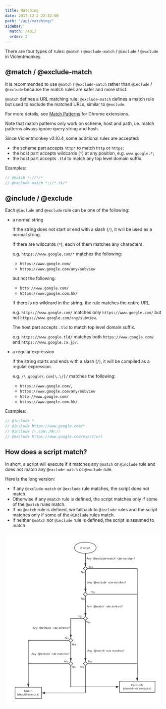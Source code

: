 ```yaml
---
title: Matching
date: 2017-12-2 22:32:50
path: "/api/matching/"
sidebar:
  match: /api/
  order: 2
---
```


There are four types of rules: `@match` / `@exclude-match` / `@include` / `@exclude` in Violentmonkey.

@match / @exclude-match
---

It is recommended to use `@match` / `@exclude-match` rather than `@include` / `@exclude` because the *match* rules are safer and more strict.

`@match` defines a URL matching rule. `@exclude-match` defines a match rule but used to exclude the matched URLs, similar to `@exclude`.

For more details, see [Match Patterns](https://developer.chrome.com/extensions/match_patterns) for Chrome extensions.

Note that match patterns only work on scheme, host and path, i.e. match patterns always ignore query string and hash.

Since Violentmonkey v2.10.4, some additional rules are accepted:

- the scheme part accepts `http*` to match `http` or `https`;
- the host part accepts wildcards (`*`) at any position, e.g. `www.google.*`;
- the host part accepts `.tld` to match any top level domain suffix.

Examples:

```js
// @match *://*/*
// @exclude-match *://*.tk/*
```

@include / @exclude
---

Each `@include` and `@exclude` rule can be one of the following:

- a normal string

  If the string does not start or end with a slash (`/`), it will be used as a normal string.

  If there are wildcards (`*`), each of them matches any characters.

  e.g. `https://www.google.com/*` matches the following:
  - `https://www.google.com/`
  - `https://www.google.com/any/subview`

  but not the following:
  - `http://www.google.com/`
  - `https://www.google.com.hk/`

  If there is no wildcard in the string, the rule matches the entire URL.

  e.g. `https://www.google.com/` matches only `https://www.google.com/` but not `https://www.google.com/any/subview`.

  The host part accepts `.tld` to match top level domain suffix.

  e.g. `https://www.google.tld/` matches both `https://www.google.com/` and `https://www.google.co.jp/`.

- a regular expression

  If the string starts and ends with a slash (`/`), it will be compiled as a regular expression.

  e.g. `/\.google\.com[\.\/]/` matches the following:
  - `https://www.google.com/`,
  - `https://www.google.com/any/subview`
  - `http://www.google.com/`
  - `https://www.google.com.hk/`

Examples:

```js
// @include *
// @include https://www.google.com/*
// @include /\.com\.hk\//
// @exclude https://www.google.com/exact/url
```

How does a script match?
---

In short, a script will execute if it matches any `@match` or `@include` rule and does not match any `@exclude-match` or `@exclude` rule.

Here is the long version:

- If any `@exclude-match` or `@exclude` rule matches, the script does not match.
- Otherwise if any `@match` rule is defined, the script matches only if some of the `@match` rules match.
- If no `@match` rule is defined, we fallback to `@include` rules and the script matches only if some of the `@include` rules match.
- If neither `@match` nor `@include` rule is defined, the script is assumed to match.

![match.png](match.png)

